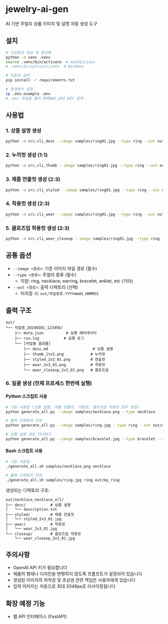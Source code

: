 # jewelry-ai-gen

AI 기반 주얼리 상품 이미지 및 설명 자동 생성 도구

## 설치

```bash
# 가상환경 생성 및 활성화
python -m venv .venv
source .venv/bin/activate  # macOS/Linux
# .venv\Scripts\activate  # Windows

# 의존성 설치
pip install -r requirements.txt

# 환경변수 설정
cp .env.example .env
# .env 파일을 열어 OPENAI_API_KEY 입력
```

## 사용법

### 1. 상품 설명 생성

```bash
python -m src.cli_desc --image samples/ring01.jpg --type ring --out out/ring01_desc
```

### 2. 누끼컷 생성 (1:1)

```bash
python -m src.cli_thumb --image samples/ring01.jpg --type ring --out out/ring01_thumb
```

### 3. 제품 연출컷 생성 (2:3)

```bash
python -m src.cli_styled --image samples/ring01.jpg --type ring --out out/ring01_styled
```

### 4. 착용컷 생성 (2:3)

```bash
python -m src.cli_wear --image samples/ring01.jpg --type ring --out out/ring01_wear
```

### 5. 클로즈업 착용컷 생성 (2:3)

```bash
python -m src.cli_wear_closeup --image samples/ring01.jpg --type ring --out out/ring01_close
```

## 공통 옵션

- `--image <경로>`: 기준 이미지 파일 경로 (필수)
- `--type <종류>`: 주얼리 종류 (필수)
  - 지원: ring, necklace, earring, bracelet, anklet, etc (기타)
- `--out <경로>`: 출력 디렉토리 (선택)
  - 미지정 시: `out/작업종류_YYYYmmdd_HHMMSS`

## 출력 구조

```
out/
└── 작업명_20240101_123456/
    ├── meta.json          # 실행 메타데이터
    ├── run.log           # 실행 로그
    └── [작업별 결과물]
        ├── desc.md                    # 상품 설명
        ├── thumb_1to1.png            # 누끼컷
        ├── styled_2x3_01.png         # 연출컷
        ├── wear_2x3_01.png           # 착용컷
        └── wear_closeup_2x3_01.png   # 클로즈업
```

### 6. 일괄 생성 (전체 프로세스 한번에 실행)

#### Python 스크립트 사용

```bash
# 기본 사용법 (상품 설명, 제품 연출컷, 착용컷, 클로즈업 착용컷 모두 생성)
python generate_all.py --image samples/necklace.png --type necklace

# 출력 디렉토리 지정
python generate_all.py --image samples/ring.jpg --type ring --out out/my_ring

# 상품 설명 생성 건너뛰기
python generate_all.py --image samples/bracelet.jpg --type bracelet --skip-desc
```

#### Bash 스크립트 사용

```bash
# 기본 사용법
./generate_all.sh samples/necklace.png necklace

# 출력 디렉토리 지정
./generate_all.sh samples/ring.jpg ring out/my_ring
```

생성되는 디렉토리 구조:

```
out/necklace_necklace_all/
├── desc/           # 상품 설명
│   └── description.txt
├── styled/         # 제품 연출컷
│   └── styled_2x3_01.jpg
├── wear/           # 착용컷
│   └── wear_2x3_01.jpg
└── closeup/        # 클로즈업 착용컷
    └── wear_closeup_2x3_01.jpg
```

## 주의사항

- OpenAI API 키가 필요합니다
- 제품의 형태나 디자인을 변형하지 않도록 프롬프트가 설정되어 있습니다
- 생성된 이미지의 저작권 및 초상권 관련 책임은 사용자에게 있습니다
- 입력 이미지는 자동으로 최대 2048px로 리사이징됩니다

## 확장 예정 기능

- 웹 API 인터페이스 (FastAPI)
